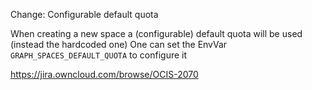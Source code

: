 Change: Configurable default quota

When creating a new space a (configurable) default quota will be used (instead the hardcoded one)
One can set the EnvVar `GRAPH_SPACES_DEFAULT_QUOTA` to configure it

https://jira.owncloud.com/browse/OCIS-2070
